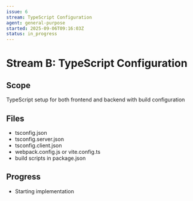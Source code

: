 ```yaml
---
issue: 6
stream: TypeScript Configuration
agent: general-purpose
started: 2025-09-06T09:16:03Z
status: in_progress
---
```


# Stream B: TypeScript Configuration

## Scope
TypeScript setup for both frontend and backend with build configuration

## Files
- tsconfig.json
- tsconfig.server.json
- tsconfig.client.json
- webpack.config.js or vite.config.ts
- build scripts in package.json

## Progress
- Starting implementation